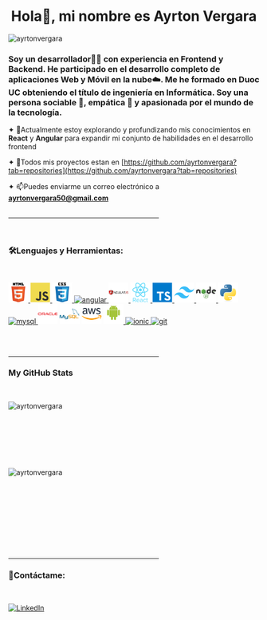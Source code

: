 <h1 align="center">Hola👋, mi nombre es Ayrton Vergara</h1>
<p align="left"> <img src="https://komarev.com/ghpvc/?username=ayrtonvergara&label=Profile%20views&color=0e75b6&style=flat" alt="ayrtonvergara" /> </p><h3 align="left">Soy un desarrollador👨‍💻 con experiencia en Frontend y Backend. He participado en el desarrollo completo de aplicaciones Web y Móvil en la nube☁️. Me he formado en Duoc UC obteniendo el título de ingeniería en Informática. Soy una persona sociable 🤝, empática 💛 y apasionada por el mundo de la tecnología.</h3>

 ✦ 🧠Actualmente estoy explorando y profundizando mis conocimientos en **React** y **Angular** para expandir mi conjunto de habilidades en el desarrollo frontend 

 ✦ 💎Todos mis proyectos estan en [https://github.com/ayrtonvergara?tab=repositories](https://github.com/ayrtonvergara?tab=repositories)

 ✦ 📫Puedes enviarme un correo electrónico a **ayrtonvergara50@gmail.com**
<br><br>
<hr width="60%" >
<br>

<h3 align="left">🛠️Lenguajes y Herramientas:</h3>

<br>

<p align="left"> <a href="https://www.w3.org/html/" target="_blank" rel="noreferrer"> <img src="https://raw.githubusercontent.com/devicons/devicon/master/icons/html5/html5-original-wordmark.svg" alt="html5" width="40" height="40"/> </a>
<a href="https://developer.mozilla.org/en-US/docs/Web/JavaScript" target="_blank" rel="noreferrer"> <img src="https://raw.githubusercontent.com/devicons/devicon/master/icons/javascript/javascript-original.svg" alt="javascript" width="40" height="40"/> </a>
<a href="https://www.w3schools.com/css/" target="_blank" rel="noreferrer"> <img src="https://raw.githubusercontent.com/devicons/devicon/master/icons/css3/css3-original-wordmark.svg" alt="css3" width="40" height="40"/> </a>
<a href="https://angular.io" target="_blank" rel="noreferrer"> <img src="https://angular.io/assets/images/logos/angular/angular.svg" alt="angular" width="40" height="40"/> </a> <a href="https://angular.io" target="_blank" rel="noreferrer"> <img src="https://raw.githubusercontent.com/devicons/devicon/master/icons/angularjs/angularjs-original-wordmark.svg" alt="angularjs" width="40" height="40"/> </a>
<a href="https://reactjs.org/" target="_blank" rel="noreferrer"> <img src="https://raw.githubusercontent.com/devicons/devicon/master/icons/react/react-original-wordmark.svg" alt="react" width="40" height="40"/> </a> 
<a href="https://www.typescriptlang.org/" target="_blank" rel="noreferrer"> <img src="https://raw.githubusercontent.com/devicons/devicon/master/icons/typescript/typescript-original.svg" alt="tailwindcss" width="40" height="40"/> </a> 
<a href="https://tailwindcss.com/" target="_blank" rel="noreferrer"> <img src="https://raw.githubusercontent.com/devicons/devicon/master/icons/tailwindcss/tailwindcss-original.svg" alt="typescript" width="40" height="40"/> </a>
<a href="https://nodejs.org" target="_blank" rel="noreferrer"> <img src="https://raw.githubusercontent.com/devicons/devicon/master/icons/nodejs/nodejs-original-wordmark.svg" alt="nodejs" width="40" height="40"/> </a>
<a href="https://www.python.org" target="_blank" rel="noreferrer"> <img src="https://raw.githubusercontent.com/devicons/devicon/master/icons/python/python-original.svg" alt="python" width="40" height="40"/> </a>
<a href="https://www.microsoft.com/en-us/sql-server" target="_blank" rel="noreferrer"> <img src="https://www.svgrepo.com/show/303229/microsoft-sql-server-logo.svg" alt="mysql" width="40" height="40"/> </a>
<a href="https://www.oracle.com/" target="_blank" rel="noreferrer"> <img src="https://raw.githubusercontent.com/devicons/devicon/master/icons/oracle/oracle-original.svg" alt="oracle" width="40" height="40"/></a>
<a href="https://www.mysql.com/" target="_blank" rel="noreferrer"> <img src="https://raw.githubusercontent.com/devicons/devicon/master/icons/mysql/mysql-original-wordmark.svg" alt="mysql" width="40" height="40"/></a>
<a href="https://aws.amazon.com" target="_blank" rel="noreferrer"> <img src="https://raw.githubusercontent.com/devicons/devicon/master/icons/amazonwebservices/amazonwebservices-original-wordmark.svg" alt="aws" width="40" height="40"/></a>  <a href="https://developer.android.com" target="_blank" rel="noreferrer"> <img src="https://raw.githubusercontent.com/devicons/devicon/master/icons/android/android-original-wordmark.svg" alt="android" width="40" height="40"/>
<a href="https://ionicframework.com" target="_blank" rel="noreferrer"> <img src="https://upload.wikimedia.org/wikipedia/commons/d/d1/Ionic_Logo.svg" alt="ionic" width="40" height="40"/> </a><a href="https://git-scm.com/" target="_blank" rel="noreferrer"> <img src="https://www.vectorlogo.zone/logos/git-scm/git-scm-icon.svg" alt="git" width="40" height="40"/> </a></p>
<br><br>
 <hr width="60%" >

 <h3>My GitHub Stats</h3>

<br>


<p><img align="left" src="https://github-readme-stats.vercel.app/api/top-langs?username=ayrtonvergara&show_icons=true&theme=dark&locale=en&layout=compact" alt="ayrtonvergara" /></p>

<br><br><br><br><br><br><br>
<p>&nbsp;<img align="left" src="https://github-readme-stats.vercel.app/api?username=ayrtonvergara&show_icons=true&theme=dark&locale=en" alt="ayrtonvergara" /></p>
<br><br><br><br><br><br><br><br>
<hr width="60%" >

<h3 align="left">📱Contáctame:</h3>
<br>
<p align="left">

 [![LinkedIn](https://img.shields.io/badge/linkedin-%230077B5.svg?style=for-the-badge&logo=linkedin&logoColor=white)](https://www.linkedin.com/in/ayrton-vergara/)
 
</p>





